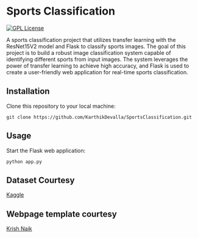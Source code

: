 # Sports Classification

[![GPL License](https://img.shields.io/badge/license-GPL-blue.svg)](https://www.gnu.org/licenses/gpl-3.0.html)

A sports classification project that utilizes transfer learning with the ResNet15V2 model and Flask to classify sports images. The goal of this project is to build a robust image classification system capable of identifying different sports from input images. The system leverages the power of transfer learning to achieve high accuracy, and Flask is used to create a user-friendly web application for real-time sports classification.


## Installation

Clone this repository to your local machine:

```shell
git clone https://github.com/KarthikDevalla/SportsClassification.git
```

## Usage

Start the Flask web application:

```shell
python app.py
```
## Dataset Courtesy
[Kaggle](https://www.kaggle.com/datasets/gpiosenka/sports-classification)

## Webpage template courtesy
[Krish Naik](https://github.com/krishnaik06)

